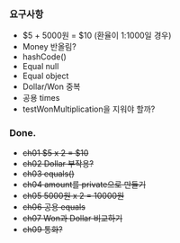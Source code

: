 ### 요구사항

-   $5 + 5000원 = $10 (환율이 1:1000일 경우)
-   Money 반올림?
-   hashCode()
-   Equal null
-   Equal object
-   Dollar/Won 중복
-   공용 times
-   testWonMultiplication을 지워야 할까?

### Done.

-   ~~ch01 $5 x 2 = $10~~
-   ~~ch02 Dollar 부작용?~~
-   ~~ch03 equals()~~
-   ~~ch04 amount를 private으로 만들기~~
-   ~~ch05 5000원 x 2 = 10000원~~
-   ~~ch06 공용 equals~~
-   ~~ch07 Won과 Dollar 비교하기~~
-   ~~ch09 통화?~~
